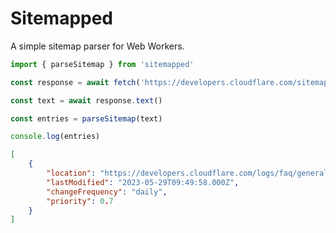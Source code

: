 # Sitemapped

A simple sitemap parser for Web Workers.

```js
import { parseSitemap } from 'sitemapped'

const response = await fetch('https://developers.cloudflare.com/sitemap.xml')

const text = await response.text()

const entries = parseSitemap(text)

console.log(entries)
```

```json
[
	{
		"location": "https://developers.cloudflare.com/logs/faq/general-faq/",
		"lastModified": "2023-05-29T09:49:58.000Z",
		"changeFrequency": "daily",
		"priority": 0.7
	}
]
```
